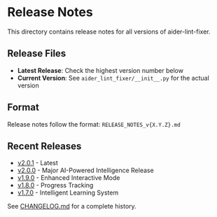 # Release Notes

This directory contains release notes for all versions of aider-lint-fixer.

## Release Files

- **Latest Release**: Check the highest version number below
- **Current Version**: See `aider_lint_fixer/__init__.py` for the actual version

## Format

Release notes follow the format: `RELEASE_NOTES_v{X.Y.Z}.md`

## Recent Releases

- [v2.0.1](./RELEASE_NOTES_v2.0.1.md) - Latest
- [v2.0.0](./RELEASE_NOTES_v2.0.0.md) - Major AI-Powered Intelligence Release
- [v1.9.0](./RELEASE_NOTES_v1.9.0.md) - Enhanced Interactive Mode
- [v1.8.0](./RELEASE_NOTES_v1.8.0.md) - Progress Tracking
- [v1.7.0](./RELEASE_NOTES_v1.7.0.md) - Intelligent Learning System

See [CHANGELOG.md](../CHANGELOG.md) for a complete history.